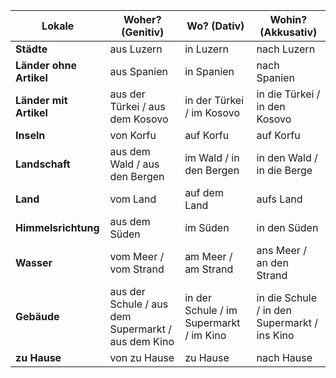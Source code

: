 | **Lokale**           | **Woher?** (Genitiv)                               | **Wo?** (Dativ)                         | **Wohin?** (Akkusativ)                       |
|-------------------------|----------------------------------------------------|------------------------------------------|---------------------------------------------|
| **Städte**              | aus Luzern                                         | in Luzern                               | nach Luzern                                  |
| **Länder ohne Artikel** | aus Spanien                                        | in Spanien                              | nach Spanien                                 |
| **Länder mit Artikel**  | aus der Türkei / aus dem Kosovo                    | in der Türkei / im Kosovo               | in die Türkei / in den Kosovo                |
| **Inseln**              | von Korfu                                          | auf Korfu                               | auf Korfu                                    |
| **Landschaft**          | aus dem Wald / aus den Bergen                      | im Wald / in den Bergen                 | in den Wald / in die Berge                   |
| **Land**                | vom Land                                           | auf dem Land                            | aufs Land                                    |
| **Himmelsrichtung**     | aus dem Süden                                      | im Süden                                | in den Süden                                 |
| **Wasser**              | vom Meer / vom Strand                              | am Meer / am Strand                     | ans Meer / an den Strand                     |
| **Gebäude**             | aus der Schule / aus dem Supermarkt / aus dem Kino | in der Schule / im Supermarkt / im Kino | in die Schule / in den Supermarkt / ins Kino |
| **zu Hause**            | von zu Hause                                       | zu Hause                                | nach Hause                                   |
